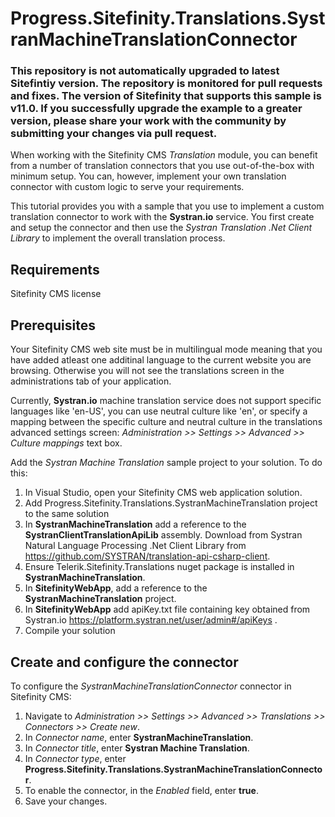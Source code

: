 # Progress.Sitefinity.Translations.SystranMachineTranslationConnector

### This repository is not automatically upgraded to latest Sitefintiy version. The repository is monitored for pull requests and fixes. The version of Sitefinity that supports this sample is v11.0. If you successfully upgrade the example to a greater version, please share your work with the community by submitting your changes via pull request.

When working with the Sitefinity CMS *Translation* module, you can benefit from a number of translation connectors that you use out-of-the-box with minimum setup. You can, however, implement your own translation connector with custom logic to serve your requirements. 

This tutorial provides you with a sample that you use to implement a custom translation connector to work with the **Systran.io** service. You first create and setup the connector and then use the *Systran Translation .Net Client Library*  to implement the overall translation process.   
## Requirements
Sitefinity CMS license

## Prerequisites

Your Sitefinity CMS web site must be in multilingual mode meaning that you have added atleast one additinal language to the current website you are browsing. Otherwise you will not see the translations screen in the administrations tab of your application.

Currently, **Systran.io** machine translation service does not support specific languages like 'en-US', you can use neutral culture like 'en', or specify a mapping between the specific culture and neutral culture in the translations advanced settings screen: <i>Administration >> Settings >> Advanced >> Culture mappings </i> text box.

Add the *Systran Machine Translation* sample project to your solution. To do this:

1. In Visual Studio, open your Sitefinity CMS web application solution.
2. Add Progress.Sitefinity.Translations.SystranMachineTranslation project to the same solution
3. In **SystranMachineTranslation** add a reference to the **SystranClientTranslationApiLib** assembly. Download from Systran Natural Language Processing .Net Client Library from https://github.com/SYSTRAN/translation-api-csharp-client.
4. Ensure Telerik.Sitefinity.Translations nuget package is installed in **SystranMachineTranslation**.
5. In **SitefinityWebApp**, add a reference to the **SystranMachineTranslation** project.
6. In **SitefinityWebApp** add apiKey.txt file containing key obtained from Systran.io https://platform.systran.net/user/admin#/apiKeys .
7. Compile your solution

## Create and configure the connector

To configure the *SystranMachineTranslationConnector* connector in Sitefinity CMS:

1. Navigate to <i>Administration >> Settings >> Advanced >> Translations >> Connectors >> Create new</i>.
2. In <i>Connector name</i>, enter <strong>SystranMachineTranslation</strong>.
3. In <i>Connector title</i>, enter <strong>Systran Machine Translation</strong>.
4. In <i>Connector type</i>, enter <strong>Progress.Sitefinity.Translations.SystranMachineTranslationConnector</strong>.
5. To enable the connector, in the <i>Enabled</i> field, enter <strong>true</strong>.
6. Save your changes.
